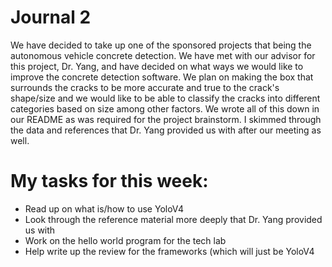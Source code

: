 # Journal 2

We have decided to take up one of the sponsored projects that being the autonomous vehicle concrete detection. We have met with our 
advisor for this project, Dr. Yang, and have decided on what ways we would like to improve the concrete detection software. We plan 
on making the box that surrounds the cracks to be more accurate and true to the crack's shape/size and we would like to be able to
classify the cracks into different categories based on size among other factors. We wrote all of this down in our README as was 
required for the project brainstorm. I skimmed through the data and references that Dr. Yang provided us with after our meeting
as well.

# My tasks for this week:
- Read up on what is/how to use YoloV4 
- Look through the reference material more deeply that Dr. Yang provided us with
- Work on the hello world program for the tech lab
- Help write up the review for the frameworks (which will just be YoloV4
